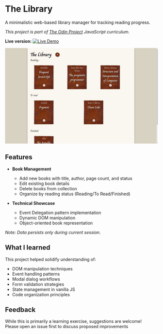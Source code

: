 # The Library

A minimalistic web-based library manager for tracking reading progress. 

*This project is part of [The Odin Project](https://www.theodinproject.com/) JavaScript curriculum.*

**Live version:** [![Live Demo](https://img.shields.io/badge/demo-live-green)](https://fran-dv.github.io/library/)

<img src="./images/site-preview.png" style="width:900px; height: auto;" alt="Library app preview">

## Features

- **Book Management**
  - Add new books with title, author, page count, and status
  - Edit existing book details
  - Delete books from collection
  - Organize by reading status (Reading/To Read/Finished)

- **Technical Showcase**
  - Event Delegation pattern implementation
  - Dynamic DOM manipulation
  - Object-oriented book representation

*Note: Data persists only during current session.*

## What I learned

This project helped solidify understanding of:
- DOM manipulation techniques
- Event handling patterns
- Modal dialog workflows
- Form validation strategies
- State management in vanilla JS
- Code organization principles

## Feedback

While this is primarily a learning exercise, suggestions are welcome!  
Please open an issue first to discuss proposed improvements